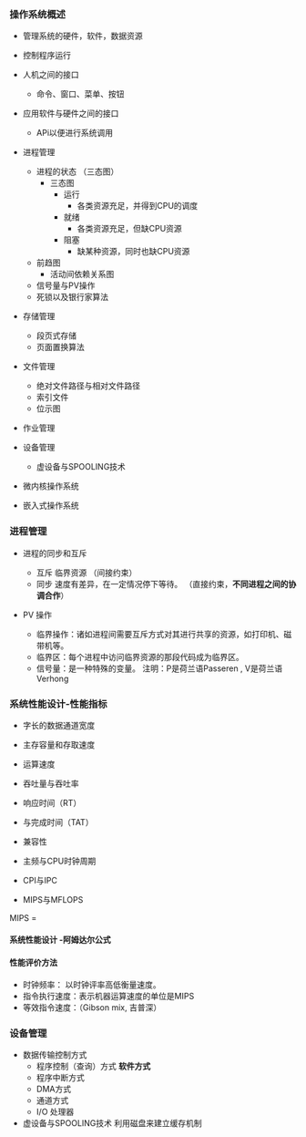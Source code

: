 ### 操作系统概述

* 管理系统的硬件，软件，数据资源
* 控制程序运行
* 人机之间的接口
  * 命令、窗口、菜单、按钮
* 应用软件与硬件之间的接口
  * APi以便进行系统调用

* 进程管理
  * 进程的状态 （三态图）
    * 三态图
      * 运行
        * 各类资源充足，并得到CPU的调度
      * 就绪
        * 各类资源充足，但缺CPU资源
      * 阻塞
        * 缺某种资源，同时也缺CPU资源 
  * 前趋图
    * 活动间依赖关系图
  * 信号量与PV操作
  * 死锁以及银行家算法
* 存储管理
  * 段页式存储
  * 页面置换算法
* 文件管理
  * 绝对文件路径与相对文件路径
  * 索引文件
  * 位示图
* 作业管理
* 设备管理
  * 虚设备与SPOOLING技术
* 微内核操作系统
* 嵌入式操作系统

### 进程管理

* 进程的同步和互斥
  * 互斥 临界资源 （间接约束）
  * 同步 速度有差异，在一定情况停下等待。 （直接约束，**不同进程之间的协调合作**）           

* PV 操作
  * 临界操作：诸如进程间需要互斥方式对其进行共享的资源，如打印机、磁带机等。
  * 临界区：每个进程中访问临界资源的那段代码成为临界区。
  * 信号量：是一种特殊的变量。
  注明：P是荷兰语Passeren , V是荷兰语Verhong

### 系统性能设计-性能指标
* 字长的数据通道宽度
* 主存容量和存取速度
* 运算速度
* 吞吐量与吞吐率
* 响应时间（RT）
* 与完成时间（TAT）
* 兼容性

* 主频与CPU时钟周期
* CPI与IPC
* MIPS与MFLOPS

MIPS = 

#### 系统性能设计 -阿姆达尔公式

#### 性能评价方法
* 时钟频率： 以时钟评率高低衡量速度。
* 指令执行速度：表示机器运算速度的单位是MIPS
* 等效指令速度：（Gibson mix, 吉普深）


### 设备管理
* 数据传输控制方式
  * 程序控制（查询）方式 **软件方式**
  * 程序中断方式
  * DMA方式
  * 通道方式
  * I/O 处理器
* 虚设备与SPOOLING技术
  利用磁盘来建立缓存机制